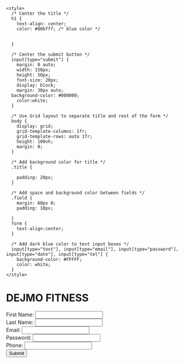 <html>
  <head>
    <title>Registration Form</title>

    <style>
      /* Center the title */
      h1 {
        text-align: center;
        color: #00bfff; /* blue color */
       
       
      }
      
      /* Center the submit button */
      input[type="submit"] {
        margin: 0 auto;
        width: 150px;
        height: 50px;
        font-size: 20px;
        display: block;
        margin: 30px auto;
      background-color: #000000;
        color:white;
      }
      
      /* Use Grid layout to separate title and rest of the form */
      body {
        display: grid;
        grid-template-columns: 1fr;
        grid-template-rows: auto 1fr;
        height: 100vh;
        margin: 0;
      }
      
      /* Add background color for title */
      .title {
  
        padding: 20px;
      }
      
      /* Add space and background color between fields */
      .field {
        margin: 60px 0;
        padding: 10px;
     
      }
      form {
        text-align:center;
      }
      
      /* Add dark blue color to text input boxes */
      input[type="text"], input[type="email"], input[type="password"], input[type="date"], input[type="tel"] {
        background-color: #FFFFF;
        color: white;
      }
    </style>
  </head>
  <body>
    <div class="title">
      <h1>DEJMO FITNESS</h1>
    </div>
    <div>
      <form action="/register" method="POST">
        <div class="field">
          <label for="firstname">First Name:</label>
          <input type="text" id="firstname" name="firstname" required>
        </div>
        <div class="field">
          <label for="lastname">Last Name:</label>
          <input type="text" id="lastname" name="lastname" required>
        </div>
        <div class="field">
          <label for="email">Email:</label>
          <input type="email" id="email" name="email" required>
        </div>
        <div class="field">
          <label for="password">Password:</label>
          <input type="password" id="password" name="password" required>
        </div>
        <div class="field">
          <label for="phone">Phone:</label>
          <input type="tel" id="phone" name="phone" required>
        </div>
        <div class="field">
          <input type="submit" value="Submit">
        </div>
      </form>
    </div>
  </body>
</html>



